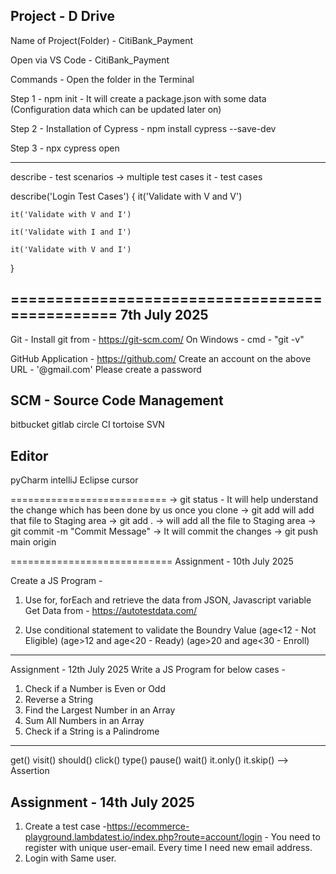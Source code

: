 Project - D Drive
-----------------

Name of Project(Folder) - CitiBank_Payment

Open via VS Code - CitiBank_Payment

Commands - Open the folder in the Terminal  

Step 1 - npm init - It will create a package.json with some data (Configuration data which can be updated later on)

Step 2 - Installation of Cypress - npm install cypress --save-dev

Step 3 - npx cypress open 

-------------------------
describe - test scenarios -> multiple test cases
it - test cases

describe('Login Test Cases')
{
    it('Validate with V and V')

    it('Validate with V and I')

    it('Validate with I and I')

    it('Validate with V and I')

}


===============================================
7th July 2025
-------------

Git - Install git from - https://git-scm.com/
On Windows - cmd - "git -v"


GitHub Application - https://github.com/ 
Create an account on the above URL - '@gmail.com'
Please create a password

SCM - Source Code Management
---------------------------

bitbucket
gitlab
circle CI
tortoise SVN

Editor
------
pyCharm
intelliJ
Eclipse
cursor

===========================
-> git status - It will help understand the change which has been done by us once you clone
-> git add <filename> will add that file to Staging area
-> git add . -> will add all the file to Staging area
-> git commit -m "Commit Message" -> It will commit the changes
-> git push main origin

============================
Assignment - 10th July 2025 

Create a JS Program - 

1. Use for, forEach and retrieve the data from JSON, Javascript variable
Get Data from - https://autotestdata.com/

2. Use conditional statement to validate the Boundry Value 
(age<12 - Not Eligible)
(age>12 and age<20 - Ready)
(age>20 and age<30 - Enroll)

------------------------------------------------------------
Assignment - 12th July 2025
Write a JS Program for below cases - 
1. Check if a Number is Even or Odd
2. Reverse a String
3. Find the Largest Number in an Array
4. Sum All Numbers in an Array
5. Check if a String is a Palindrome

-------------------------------------------------------------
get()
visit()
should()
click()
type()
pause()
wait()
it.only()
it.skip()
--> Assertion

Assignment - 14th July 2025
---------------------------
1. Create a test case -https://ecommerce-playground.lambdatest.io/index.php?route=account/login - You need to register with unique user-email. Every time I need new email address.
2. Login with Same user.